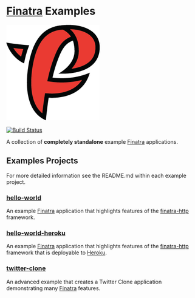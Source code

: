 # [Finatra][finatra] Examples

![finatra logo](finatra_logo.png)

[![Build Status](https://secure.travis-ci.org/twitter/finatra-examples.png?branch=master)](http://travis-ci.org/twitter/finatra-examples?branch=master)

A collection of **completely standalone** example [Finatra][finatra] applications.

## Examples Projects
For more detailed information see the README.md within each example project.

### [hello-world](hello-world/README.md)
An example [Finatra][finatra] application that highlights features of the [finatra-http](https://github.com/twitter/finatra/tree/master/http) framework.

### [hello-world-heroku](hello-world-heroku/README.md)
An example [Finatra][finatra] application that highlights features of the [finatra-http](https://github.com/twitter/finatra/tree/master/http) framework that is deployable to [Heroku](https://heroku.com).

### [twitter-clone](twitter-clone/README.md)
An advanced example that creates a Twitter Clone application demonstrating many [Finatra][finatra] features.


[finatra]: https://github.com/twitter/finatra
